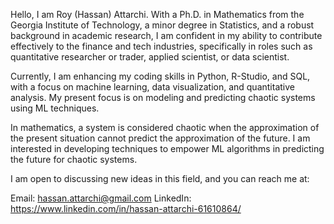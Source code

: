 Hello, I am Roy (Hassan) Attarchi. With a Ph.D. in Mathematics from the Georgia Institute of Technology, a minor degree in Statistics, and a robust background in academic research, I am confident in my ability to contribute effectively to the finance and tech industries, specifically in roles such as quantitative researcher or trader, applied scientist, or data scientist.

Currently, I am enhancing my coding skills in Python, R-Studio, and SQL, with a focus on machine learning, data visualization, and quantitative analysis. My present focus is on modeling and predicting chaotic systems using ML techniques.

In mathematics, a system is considered chaotic when the approximation of the present situation cannot predict the approximation of the future. I am interested in developing techniques to empower ML algorithms in predicting the future for chaotic systems. 

I am open to discussing new ideas in this field, and you can reach me at:

Email: hassan.attarchi@gmail.com
LinkedIn: https://www.linkedin.com/in/hassan-attarchi-61610864/
